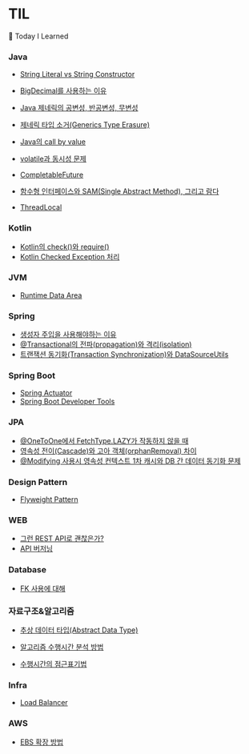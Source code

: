 # TIL
📝 Today I Learned

### Java
- [String Literal vs String Constructor](https://github.com/eastperson/TIL/blob/main/Java/String%20Literal%20vs%20String%20Constructor.md)
- [BigDecimal를 사용하는 이유](https://github.com/eastperson/TIL/blob/main/Java/BigDecimal%EB%A5%BC%20%EC%82%AC%EC%9A%A9%ED%95%98%EB%8A%94%20%EC%9D%B4%EC%9C%A0.md)
- [Java 제네릭의 공변성, 반공변성, 무변성](https://github.com/eastperson/TIL/blob/main/Java/Java%20%EC%A0%9C%EB%84%A4%EB%A6%AD%20%ED%83%80%EC%9E%85%EC%9D%98%20%EA%B3%B5%EB%B3%80%EC%84%B1%2C%20%EB%B0%98%EA%B3%B5%EB%B3%80%EC%84%B1%2C%20%EB%AC%B4%EB%B3%80%EC%84%B1.md)
- [제네릭 타입 소거(Generics Type Erasure)](https://github.com/eastperson/TIL/blob/main/Java/%EC%A0%9C%EB%84%A4%EB%A6%AD%20%ED%83%80%EC%9E%85%20%EC%86%8C%EA%B1%B0(Generics%20Type%20Erasure).md)
- [Java의 call by value](https://github.com/eastperson/TIL/blob/main/Java/Java%EC%9D%98%20call%20by%20value.md)

- [volatile과 동시성 문제](https://github.com/eastperson/TIL/blob/main/Java/volatile%EC%99%80%20%EB%8F%99%EC%8B%9C%EC%84%B1%20%EB%AC%B8%EC%A0%9C.md)
- [CompletableFuture](https://github.com/eastperson/TIL/blob/main/Java/CompletableFuture.md)
- [함수형 인터페이스와 SAM(Single Abstract Method), 그리고 람다](https://github.com/eastperson/TIL/blob/main/Java/%ED%95%A8%EC%88%98%ED%98%95%20%EC%9D%B8%ED%84%B0%ED%8E%98%EC%9D%B4%EC%8A%A4%EC%99%80%20SAM(Single%20Abstract%20Method)%2C%20%EA%B7%B8%EB%A6%AC%EA%B3%A0%20%EB%9E%8C%EB%8B%A4.md)
- [ThreadLocal](https://github.com/eastperson/TIL/blob/main/Java/ThreadLocal.md)

### Kotlin
- [Kotlin의 check()와 require()](https://github.com/eastperson/TIL/blob/main/Kotlin/Kotlin%EC%9D%98%20check()%EC%99%80%20require().md)
- [Kotlin Checked Exception 처리](https://github.com/eastperson/TIL/blob/main/Kotlin/Kotlin%20Checked%20Exception%20%EC%B2%98%EB%A6%AC.md)

### JVM
- [Runtime Data Area](https://github.com/eastperson/TIL/blob/main/JVM/Runtime%20Data%20Area.md)

### Spring
- [생성자 주입을 사용해야하는 이유](https://github.com/eastperson/TIL/blob/main/Spring/%EC%83%9D%EC%84%B1%EC%9E%90%20%EC%A3%BC%EC%9E%85%20%EC%82%AC%EC%9A%A9%20%EC%9D%B4%EC%9C%A0.md)
- [@Transactional의 전파(propagation)와 격리(isolation)](https://github.com/eastperson/TIL/blob/main/Spring/%40Transactional%EC%9D%98%20%EC%A0%84%ED%8C%8C(propagation)%EC%99%80%20%EA%B2%A9%EB%A6%AC(isolation).md)
- [트랜잭션 동기화(Transaction Synchronization)와 DataSourceUtils](https://github.com/eastperson/TIL/blob/main/Spring/%ED%8A%B8%EB%9E%9C%EC%9E%AD%EC%85%98%20%EB%8F%99%EA%B8%B0%ED%99%94(Transaction%20Synchronization)%EC%99%80%20DataSourceUtils.md)

### Spring Boot
- [Spring Actuator](https://github.com/eastperson/TIL/blob/main/Spring%20Boot/Spring%20Boot%20Actuator.md)
- [Spring Boot Developer Tools](https://github.com/eastperson/TIL/blob/main/Spring%20Boot/Spring%20Boot%20Developer%20Tools.md)

### JPA
- [@OneToOne에서 FetchType.LAZY가 작동하지 않을 때](https://github.com/eastperson/TIL/blob/main/JPA/@OneToOne%EC%97%90%EC%84%9C%20FetchType.LAZY%EA%B0%80%20%EC%9E%91%EB%8F%99%ED%95%98%EC%A7%80%20%EC%95%8A%EC%9D%84%20%EB%95%8C.md)
- [영속성 전이(Cascade)와 고아 객체(orphanRemoval) 차이](https://github.com/eastperson/TIL/blob/main/JPA/%EC%98%81%EC%86%8D%EC%84%B1%20%EC%A0%84%EC%9D%B4(Cascade)%EC%99%80%20%EA%B3%A0%EC%95%84%20%EA%B0%9D%EC%B2%B4(orphanRemoval)%20%EC%B0%A8%EC%9D%B4.md)
- [@Modifying 사용시 영속성 컨텍스트 1차 캐시와 DB 간 데이터 동기화 문제](https://github.com/eastperson/TIL/blob/main/JPA/%40Modifying%20%EC%82%AC%EC%9A%A9%EC%8B%9C%20%EC%98%81%EC%86%8D%EC%84%B1%20%EC%BB%A8%ED%85%8D%EC%8A%A4%ED%8A%B8%201%EC%B0%A8%20%EC%BA%90%EC%8B%9C%EC%99%80%20DB%20%EA%B0%84%20%EB%8D%B0%EC%9D%B4%ED%84%B0%20%EB%8F%99%EA%B8%B0%ED%99%94%20%EB%AC%B8%EC%A0%9C.md)

### Design Pattern
- [Flyweight Pattern](https://github.com/eastperson/TIL/blob/main/Design_Pattern/Flyweight%20Pattern.md)

### WEB
- [그런 REST API로 괜찮은가?](https://github.com/eastperson/TIL/blob/main/WEB/%EA%B7%B8%EB%9F%B0%20REST%20API%EB%A1%9C%20%EA%B4%9C%EC%B0%AE%EC%9D%80%EA%B0%80%3F.md)
- [API 버저닝 ](https://github.com/eastperson/TIL/blob/main/WEB/API%20%EB%B2%84%EC%A0%80%EB%8B%9D%20%EC%9C%A0%ED%98%95.md)

### Database

- [FK 사용에 대해](https://github.com/eastperson/TIL/blob/main/Database/FK%20%EC%82%AC%EC%9A%A9%EC%97%90%20%EB%8C%80%ED%95%B4.md)

### 자료구조&알고리즘

- [추상 데이터 타입(Abstract Data Type)](https://github.com/eastperson/TIL/blob/main/%EC%9E%90%EB%A3%8C%EA%B5%AC%EC%A1%B0%26%EC%95%8C%EA%B3%A0%EB%A6%AC%EC%A6%98/%EC%B6%94%EC%83%81%20%EB%8D%B0%EC%9D%B4%ED%84%B0%20%ED%83%80%EC%9E%85(Abstract%20Data%20Type).md)

- [알고리즘 수행시간 분석 방법](https://github.com/eastperson/TIL/blob/main/%EC%9E%90%EB%A3%8C%EA%B5%AC%EC%A1%B0%26%EC%95%8C%EA%B3%A0%EB%A6%AC%EC%A6%98/%EC%95%8C%EA%B3%A0%EB%A6%AC%EC%A6%98%20%EC%88%98%ED%96%89%EC%8B%9C%EA%B0%84%20%EB%B6%84%EC%84%9D%20%EB%B0%A9%EB%B2%95.md)

- [수행시간의 점근표기법](https://github.com/eastperson/TIL/blob/main/%EC%9E%90%EB%A3%8C%EA%B5%AC%EC%A1%B0%26%EC%95%8C%EA%B3%A0%EB%A6%AC%EC%A6%98/%EC%88%98%ED%96%89%EC%8B%9C%EA%B0%84%EC%9D%98%20%EC%A0%90%EA%B7%BC%ED%91%9C%EA%B8%B0%EB%B2%95.md)

### Infra
- [Load Balancer](https://github.com/eastperson/TIL/blob/main/Infra/Load%20Balancer.md)

### AWS
- [EBS 확장 방법](https://github.com/eastperson/TIL/blob/main/AWS/EBS%20%ED%99%95%EC%9E%A5%20%EB%B0%A9%EB%B2%95.md)

